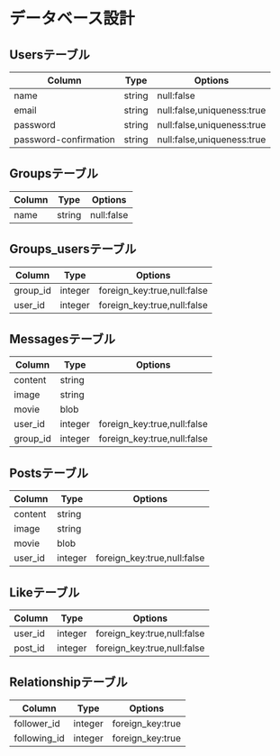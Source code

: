 # データベース設計

## Usersテーブル
|Column|Type|Options|
|------|----|-------|
|name|string|null:false|
|email|string|null:false,uniqueness:true|
|password|string|null:false,uniqueness:true|
|password-confirmation|string|null:false,uniqueness:true|

## Groupsテーブル
|Column|Type|Options|
|------|----|-------|
|name|string|null:false|

## Groups_usersテーブル
|Column|Type|Options|
|------|----|-------|
|group_id|integer|foreign_key:true,null:false|
|user_id|integer|foreign_key:true,null:false|

## Messagesテーブル
|Column|Type|Options|
|------|----|-------|
|content|string||
|image|string||
|movie|blob||
|user_id|integer|foreign_key:true,null:false|
|group_id|integer|foreign_key:true,null:false|

## Postsテーブル
|Column|Type|Options|
|------|----|-------|
|content|string||
|image|string||
|movie|blob||
|user_id|integer|foreign_key:true,null:false|

## Likeテーブル
|Column|Type|Options|
|------|----|-------|
|user_id|integer|foreign_key:true,null:false|
|post_id|integer|foreign_key:true,null:false|

## Relationshipテーブル
|Column|Type|Options|
|------|----|-------|
|follower_id|integer|foreign_key:true|
|following_id|integer|foreign_key:true|
